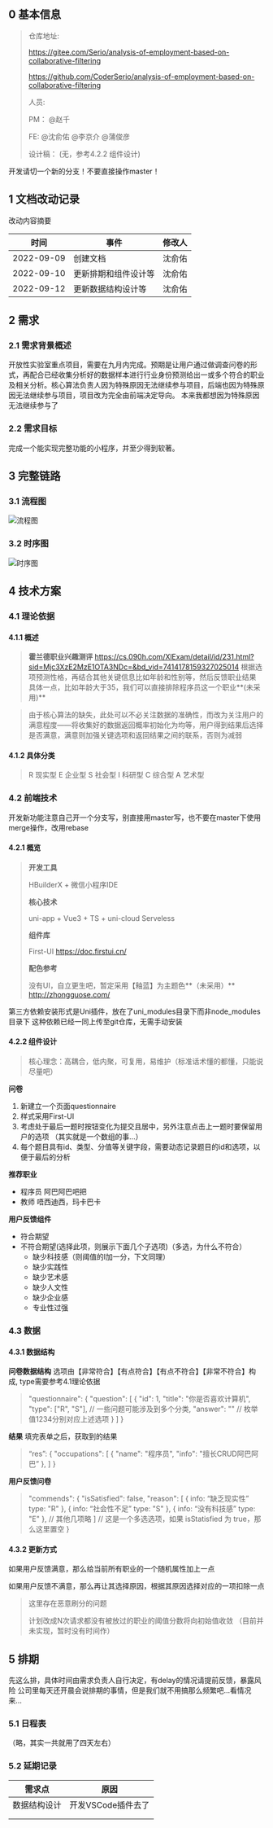 ##  0 基本信息

> 仓库地址:  
>
> https://gitee.com/Serio/analysis-of-employment-based-on-collaborative-filtering
>
> https://github.com/CoderSerio/analysis-of-employment-based-on-collaborative-filtering
>
> 人员:
>
>    PM： @赵千 
>
> 	FE:  @沈俞佑 @李京介 @蒲俊彦 
>
> 设计稿：
> (无，参考4.2.2 组件设计)

开发请切一个新的分支！不要直接操作master！

## 1 文档改动记录

改动内容摘要

| 时间       | 事件                 | 修改人 |
| ---------- | -------------------- | ------ |
| 2022-09-09 | 创建文档             | 沈俞佑 |
| 2022-09-10 | 更新排期和组件设计等 | 沈俞佑 |
| 2022-09-12 | 更新数据结构设计等   | 沈俞佑 |



## 2 需求

### 2.1 需求背景概述 

开放性实验室重点项目，需要在九月内完成。预期是让用户通过做调查问卷的形式，再配合已经收集分析好的数据样本进行行业身份预测给出一或多个符合的职业及相关分析。核心算法负责人因为特殊原因无法继续参与项目，后端也因为特殊原因无法继续参与项目，项目改为完全由前端决定导向。
本来我都想因为特殊原因无法继续参与了

### 2.2 需求目标

完成一个能实现完整功能的小程序，并至少得到软著。

## 3 完整链路

### 3.1 流程图
![流程图](./repo/流程图.jpg)
### 3.2 时序图
![时序图](./repo/时序图.jpg)

## 4 技术方案

### 4.1 理论依据
#### 4.1.1 概述
> **霍兰德职业兴趣测评**
> https://cs.090h.com/XlExam/detail/id/231.html?sid=Mjc3XzE2MzE1OTA3NDc=&bd_vid=7414178159327025014
> 根据选项预测性格，再结合其他关键信息比如年龄和性别等，然后反馈职业结果
> 具体一点，比如年龄大于35，我们可以直接排除程序员这一个职业**(未采用)**

> 由于核心算法的缺失，此处可以不必关注数据的准确性，而改为关注用户的满意程度——将收集好的数据返回概率初始化为均等，用户得到结果后选择是否满意，满意则加强关键选项和返回结果之间的联系，否则为减弱 

#### 4.1.2 具体分类

> R 现实型
> E 企业型
> S 社会型
> I 科研型
> C 综合型
> A 艺术型

### 4.2 前端技术

开发新功能注意自己开一个分支写，别直接用master写，也不要在master下使用merge操作，改用rebase

#### 4.2.1 概览

> **开发工具**
>
> HBuilderX + 微信小程序IDE
>
> **核心技术**
>
> uni-app + Vue3 + TS + uni-cloud Serveless
>
> **组件库**
>
> First-UI
> https://doc.firstui.cn/
>
> **配色参考**
>
> 没有UI，自立更生吧，暂定采用【釉蓝】为主题色**（未采用）**
> http://zhongguose.com/

第三方依赖安装形式是Uni插件，放在了uni_modules目录下而非node_modules目录下
这种依赖已经一同上传至git仓库，无需手动安装

#### 4.2.2 组件设计

> 核心理念：高耦合，低内聚，可复用，易维护（标准话术懂的都懂，只能说尽量吧）

**问卷**

1. 新建立一个页面questionnaire
2. 样式采用First-UI
3. 考虑处于最后一题时按钮变化为提交且居中，另外注意点击上一题时要保留用户的选项
     （其实就是一个数组的事...）
4. 每个题目具有id、类型、分值等关键字段，需要动态记录题目的id和选项，以便于最后的分析

**推荐职业**

- 程序员
阿巴阿巴吧把
- 教师
唔西迪西，玛卡巴卡

**用户反馈组件**

- 符合期望
- 不符合期望(选择此项，则展示下面几个子选项)（多选，为什么不符合）
  - 缺少科技感（则阈值的I加一分，下文同理）
  - 缺少实践性
  - 缺少艺术感
  - 缺少人文性
  - 缺少企业感
  - 专业性过强

### 4.3 数据

#### 4.3.1 数据结构

**问卷数据结构**
选项由【非常符合】【有点符合】【有点不符合】【非常不符合】构成, type需要参考4.1理论依据

> "questionnaire": {
>     "question": [
>         {
>             "id": 1,
>             "title": "你是否喜欢计算机",
>             "type": ["R", "S"],  // 一些问题可能涉及到多个分类,
>             "answer": "" // 枚举值1234分别对应上述选项
>         }
>     ]
> }

**结果**
填完表单之后，获取到的结果

> “res”: {
>     "occupations": [
>       {
>         "name": "程序员",
>         "info": "擅长CRUD阿巴阿巴”
>       },
>     ]
> }

**用户反馈问卷**

> "commends": {
>     "isSatisfied": false,
>     "reason": [
>           {
>             info: “缺乏现实性”
>             type: "R"
>           },
>           {
>             info: “社会性不足”
>             type: "S" 
>           },
>           {
>             info: “没有科技感”
>             type: "E" 
>           },
>           // 其他几项略
>       ]  // 这是一个多选选项，如果 isStatisfied 为 true，那么这里置空
> }

#### 4.3.2 更新方式

如果用户反馈满意，那么给当前所有职业的一个随机属性加上一点

如果用户反馈不满意，那么再让其选择原因，根据其原因选择对应的一项扣除一点

> 这里存在恶意刷分的问题
>
> 计划改成N次请求都没有被放过的职业的阈值分数将向初始值收敛
> （目前并未实现，暂时没有时间作）

## 5 排期

先这么排，具体时间由需求负责人自行决定，有delay的情况请提前反馈，暴露风险
公司里每天还开晨会说排期的事情，但是我们就不用搞那么频繁吧...看情况来...
### 5.1 日程表
（略，其实一共就用了四天左右）

### 5.2 延期记录

| 需求点       | 原因               |
| ------------ | ------------------ |
| 数据结构设计 | 开发VSCode插件去了 |
|              |                    |
|              |                    |





